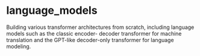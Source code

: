 # language_models
Building various transformer architectures from scratch, including language models such as the classic encoder- decoder transformer for machine translation and the GPT-like decoder-only transformer for language modeling.
